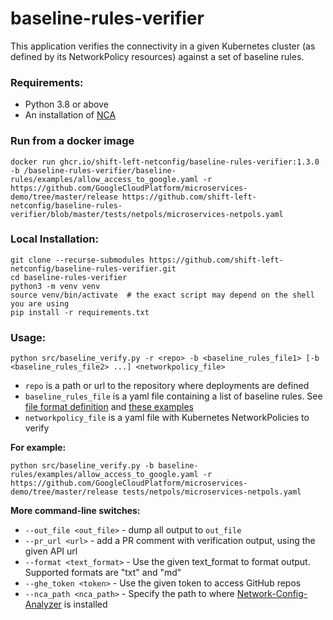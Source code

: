 # baseline-rules-verifier
This application verifies the connectivity in a given Kubernetes cluster
(as defined by its NetworkPolicy resources) against a set of baseline rules.

### Requirements:

* Python 3.8 or above
* An installation of [NCA](https://github.com/IBM/network-config-analyzer)

### Run from a docker image
```commandline
docker run ghcr.io/shift-left-netconfig/baseline-rules-verifier:1.3.0 -b /baseline-rules-verifier/baseline-rules/examples/allow_access_to_google.yaml -r https://github.com/GoogleCloudPlatform/microservices-demo/tree/master/release https://github.com/shift-left-netconfig/baseline-rules-verifier/blob/master/tests/netpols/microservices-netpols.yaml
```

### Local Installation:
```commandline
git clone --recurse-submodules https://github.com/shift-left-netconfig/baseline-rules-verifier.git
cd baseline-rules-verifier
python3 -m venv venv
source venv/bin/activate  # the exact script may depend on the shell you are using
pip install -r requirements.txt
```

### Usage:
```
python src/baseline_verify.py -r <repo> -b <baseline_rules_file1> [-b <baseline_rules_file2> ...] <networkpolicy_file>
```
* `repo` is a path or url to the repository where deployments are defined 
* `baseline_rules_file` is a yaml file containing a list of baseline rules. See [file format definition](https://github.com/shift-left-netconfig/baseline-rules#baseline-rules) and [these examples](https://github.com/shift-left-netconfig/baseline-rules/tree/master/examples)
* `networkpolicy_file` is a yaml file with Kubernetes NetworkPolicies to verify

**For example:**
```commandline
python src/baseline_verify.py -b baseline-rules/examples/allow_access_to_google.yaml -r https://github.com/GoogleCloudPlatform/microservices-demo/tree/master/release tests/netpols/microservices-netpols.yaml
```

**More command-line switches:**
* `--out_file <out_file>` - dump all output to `out_file`
* `--pr_url <url>` - add a PR comment with verification output, using the given API url
* `--format <text_format>` - Use the given text_format to format output. Supported formats are "txt" and "md"
* `--ghe_token <token>` - Use the given token to access GitHub repos
* `--nca_path <nca_path>` - Specify the path to where [Network-Config-Analyzer](https://github.com/IBM/network-config-analyzer) is installed
